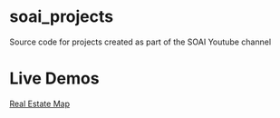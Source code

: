 # soai_projects
Source code for projects created as part of the SOAI Youtube channel

# Live Demos

[Real Estate Map](https://github.com/noveoko/soai_projects/blob/main/real_estate_map/index.html)

